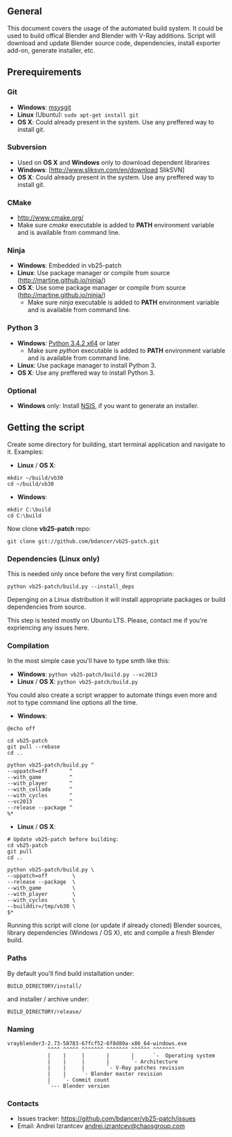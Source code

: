 ## General

This document covers the usage of the automated build system. It could be used to build offical Blender and Blender with V-Ray additions. Script will download and update Blender source code, dependencies, install exporter add-on, generate installer, etc.


## Prerequirements


### Git
* **Windows**: [msysgit](http://code.google.com/p/msysgit/downloads/list)
* **Linux** (Ubuntu): `sudo apt-get install git`
* **OS X**: Could already present in the system. Use any preffered way to install git.


### Subversion
* Used on **OS X** and **Windows** only to download dependent librarires
* **Windows**: [http://www.sliksvn.com/en/download SlikSVN]
* **OS X**: Could already present in the system. Use any preffered way to install git.


### CMake

* http://www.cmake.org/
* Make sure _cmake_ executable is added to **PATH** environment variable and is available from command line.


### Ninja

* **Windows**: Embedded in vb25-patch
* **Linux**: Use package manager or compile from source (http://martine.github.io/ninja/)
* **OS X**: Use some package manager or compile from source (http://martine.github.io/ninja/)
  * Make sure _ninja_ executable is added to **PATH** environment variable and is available from command line.


### Python 3

* **Windows**: [Python 3.4.2 x64](https://www.python.org/ftp/python/3.4.2/python-3.4.2.amd64.msi) or later
  * Make sure _python_ executable is added to **PATH** environment variable and is available from command line.
* **Linux**: Use package manager to install Python 3.
* **OS X**: Use any preffered way to install Python 3.


### Optional

* **Windows** only: Install [NSIS](http://nsis.sourceforge.net/Download), if you want to generate an installer.


## Getting the script

Create some directory for building, start terminal application and navigate to it.
Examples:

* **Linux** / **OS X**:
```
mkdir ~/build/vb30
cd ~/build/vb30
```

* **Windows**:
```
mkdir C:\build
cd C:\build
```

Now clone **vb25-patch** repo:
```
git clone git://github.com/bdancer/vb25-patch.git
```

### Dependencies (Linux only)

This is needed only once before the very first compilation:
```
python vb25-patch/build.py --install_deps
```

Depenging on a Linux distribution it will install appropriate packages or build dependencies from source.

This step is tested mostly on Ubuntu LTS. Please, contact me if you're expriencing any issues here.

### Compilation

In the most simple case you'll have to type smth like this:

* **Windows**: `python vb25-patch/build.py --vc2013`
* **Linux** / **OS X**: `python vb25-patch/build.py`

You could also create a script wrapper to automate things even more and not to type command line options all the time.

* **Windows**:

```
@echo off

cd vb25-patch
git pull --rebase
cd ..

python vb25-patch/build.py ^
--uppatch=off       ^
--with_game         ^
--with_player       ^
--with_collada      ^
--with_cycles       ^
--vc2013            ^
--release --package ^
%*
```

* **Linux** / **OS X**:

```
# Update vb25-patch before building:
cd vb25-patch
git pull
cd ..

python vb25-patch/build.py \
--uppatch=off        \
--release --package  \
--with_game          \
--with_player        \
--with_cycles        \
--builddir=/tmp/vb30 \
$*
```

Running this script will clone (or update if already cloned) Blender sources, library dependencies (Windows / OS X), etc and compile a fresh Blender build.

### Paths

By default you'll find build installation under:
```
BUILD_DIRECTORY/install/
```
and installer / archive under:
```
BUILD_DIRECTORY/release/
```


### Naming

```
vrayblender3-2.73-58783-67fcf52-6f8d89a-x86_64-windows.exe
             ^^^^ ^^^^^ ^^^^^^^ ^^^^^^^ ^^^^^^ ^^^^^^^
             |    |     |       |       |      `-  Operating system
             |    |     |       |       `- Architecture
             |    |     |       `- V-Ray patches revision
             |    |     `- Blender master revision
             |    `- Commit count
             `--- Blender version
```


### Contacts

* Issues tracker: https://github.com/bdancer/vb25-patch/issues
* Email: Andrei Izrantcev <andrei.izrantcev@chaosgroup.com>
